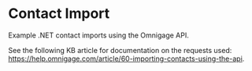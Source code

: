 # Contact Import

Example .NET contact imports using the Omnigage API.

See the following KB article for documentation on the requests used: https://help.omnigage.com/article/60-importing-contacts-using-the-api.